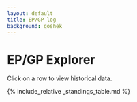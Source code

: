```yaml
---
layout: default
title: EP/GP log
background: goshek
---
```


# EP/GP Explorer

<div id="graph" style="width:100%;height:300px;display:none;">

## Loading...

</div>

Click on a row to view historical data.

<div id="standings_table">

{% include_relative _standings_table.md %}

</div>

<script src="/third-party/plotly-2.4.2.min.js"></script>
<script src="./epgp-graph.js"></script>
